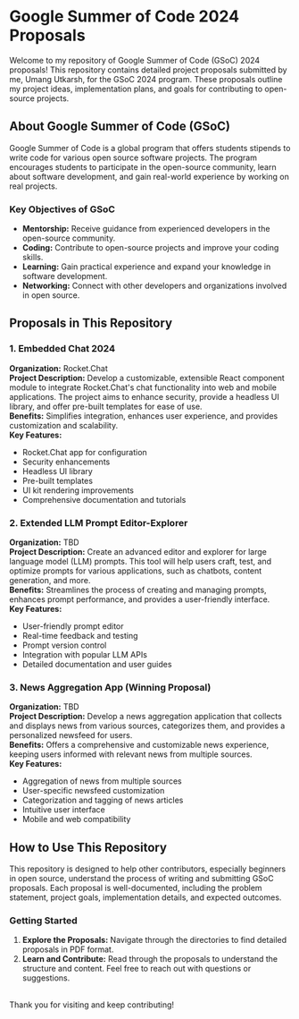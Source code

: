 # Google Summer of Code 2024 Proposals

Welcome to my repository of Google Summer of Code (GSoC) 2024 proposals! This repository contains detailed project proposals submitted by me, Umang Utkarsh, for the GSoC 2024 program. These proposals outline my project ideas, implementation plans, and goals for contributing to open-source projects.

## About Google Summer of Code (GSoC)

Google Summer of Code is a global program that offers students stipends to write code for various open source software projects. The program encourages students to participate in the open-source community, learn about software development, and gain real-world experience by working on real projects.

### Key Objectives of GSoC
- **Mentorship:** Receive guidance from experienced developers in the open-source community.
- **Coding:** Contribute to open-source projects and improve your coding skills.
- **Learning:** Gain practical experience and expand your knowledge in software development.
- **Networking:** Connect with other developers and organizations involved in open source.

## Proposals in This Repository

### 1. Embedded Chat 2024
**Organization:** Rocket.Chat  
**Project Description:** Develop a customizable, extensible React component module to integrate Rocket.Chat's chat functionality into web and mobile applications. The project aims to enhance security, provide a headless UI library, and offer pre-built templates for ease of use.  
**Benefits:** Simplifies integration, enhances user experience, and provides customization and scalability.  
**Key Features:**
- Rocket.Chat app for configuration
- Security enhancements
- Headless UI library
- Pre-built templates
- UI kit rendering improvements
- Comprehensive documentation and tutorials

### 2. Extended LLM Prompt Editor-Explorer
**Organization:** TBD  
**Project Description:** Create an advanced editor and explorer for large language model (LLM) prompts. This tool will help users craft, test, and optimize prompts for various applications, such as chatbots, content generation, and more.  
**Benefits:** Streamlines the process of creating and managing prompts, enhances prompt performance, and provides a user-friendly interface.  
**Key Features:**
- User-friendly prompt editor
- Real-time feedback and testing
- Prompt version control
- Integration with popular LLM APIs
- Detailed documentation and user guides

### 3. News Aggregation App (Winning Proposal)
**Organization:** TBD  
**Project Description:** Develop a news aggregation application that collects and displays news from various sources, categorizes them, and provides a personalized newsfeed for users.  
**Benefits:** Offers a comprehensive and customizable news experience, keeping users informed with relevant news from multiple sources.  
**Key Features:**
- Aggregation of news from multiple sources
- User-specific newsfeed customization
- Categorization and tagging of news articles
- Intuitive user interface
- Mobile and web compatibility

## How to Use This Repository

This repository is designed to help other contributors, especially beginners in open source, understand the process of writing and submitting GSoC proposals. Each proposal is well-documented, including the problem statement, project goals, implementation details, and expected outcomes.

### Getting Started

1. **Explore the Proposals:** Navigate through the directories to find detailed proposals in PDF format.
2. **Learn and Contribute:** Read through the proposals to understand the structure and content. Feel free to reach out with questions or suggestions.

<br />
Thank you for visiting and keep contributing!
